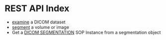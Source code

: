 # REST API Index

* [examine](examine.md) a DICOM dataset
* [segment](segment.md) a volume or image
* Get a [DICOM SEGMENTATION](DICOMSEG.md) SOP Instance from a segmentation object
